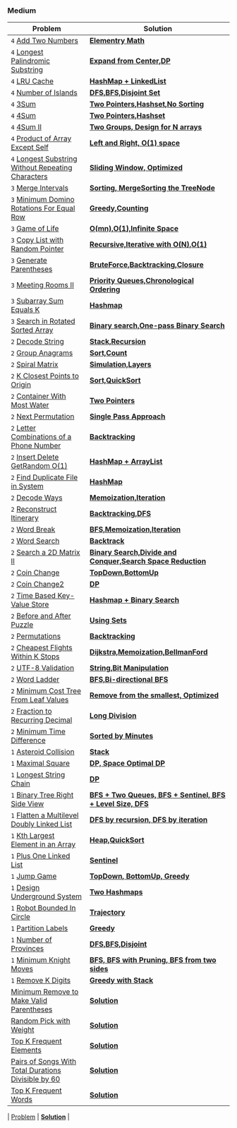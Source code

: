 ### Medium

| Problem | Solution |
| ------------ |  ------------ |
| `4` [Add Two Numbers](https://leetcode.com/problems/add-two-numbers/) | [**Elementry Math**](medium/Add_Two_Numbers) |
| `4` [Longest Palindromic Substring](https://leetcode.com/problems/longest-palindromic-substring/) | [**Expand from Center,DP**](medium/Longest_Palindromic_Substring) |
| `4` [LRU Cache](https://leetcode.com/problems/lru-cache/) | [**HashMap + LinkedList**](medium/LRU) |
| `4` [Number of Islands](https://leetcode.com/problems/number-of-islands/) | [**DFS,BFS,Disjoint Set**](medium/Number_of_Islands) |
| `4` [3Sum](https://leetcode.com/problems/3sum/) | [**Two Pointers,Hashset,No Sorting**](medium/3Sum) |
| `4` [4Sum](https://leetcode.com/problems/4sum/) | [**Two Pointers,Hashset**](medium/4Sum) |
| `4` [4Sum II](https://leetcode.com/problems/4sum-ii/) | [**Two Groups, Design for N arrays**](medium/4Sum_II) |
| `4` [Product of Array Except Self](https://leetcode.com/problems/product-of-array-except-self/) | [**Left and Right, O(1) space**](medium/Product_of_Array_Except_Self) |
| `4` [Longest Substring Without Repeating Characters](https://leetcode.com/problems/longest-substring-without-repeating-characters/) | [**Sliding Window, Optimized**](medium/Longest_Substring_Without_Repeating_Characters) |
| `3` [Merge Intervals](https://leetcode.com/problems/merge-intervals/) | [**Sorting, MergeSorting the TreeNode**](medium/Merge_Intervals) |
| `3` [Minimum Domino Rotations For Equal Row](https://leetcode.com/problems/minimum-domino-rotations-for-equal-row/) | [**Greedy,Counting**](medium/Minimum_Domino_Rotations_For_Equal_Row) |
| `3` [Game of Life](https://leetcode.com/problems/game-of-life/) | [**O(mn),O(1),Infinite Space**](medium/Game_of_Life) |
| `3` [Copy List with Random Pointer](https://leetcode.com/problems/copy-list-with-random-pointer/) | [**Recursive,Iterative with O(N),O(1)**](medium/Copy_List_with_Random_Pointer) |
| `3` [Generate Parentheses](https://leetcode.com/problems/generate-parentheses/) | [**BruteForce,Backtracking,Closure**](medium/Generate_Parentheses) |
| `3` [Meeting Rooms II](https://leetcode.com/problems/meeting-rooms-ii/) | [**Priority Queues,Chronological Ordering**](medium/Meeting_Rooms_II) |
| `3` [Subarray Sum Equals K](https://leetcode.com/problems/subarray-sum-equals-k/) | [**Hashmap**](medium/Subarray_Sum_Equals_K) |
| `3` [Search in Rotated Sorted Array](https://leetcode.com/problems/search-in-rotated-sorted-array/) | [**Binary search,One-pass Binary Search**](medium/Search_in_Rotated_Sorted_Array) |
| `2` [Decode String](https://leetcode.com/problems/decode-string/) | [**Stack,Recursion**](medium/Decode_String) |
| `2` [Group Anagrams](https://leetcode.com/problems/group-anagrams/) | [**Sort,Count**](medium/Group_Anagrams) |
| `2` [Spiral Matrix](https://leetcode.com/problems/spiral-matrix/) | [**Simulation,Layers**](medium/Spiral_Matrix) |
| `2` [K Closest Points to Origin](https://leetcode.com/problems/k-closest-points-to-origin/) | [**Sort,QuickSort**](medium/K_Closest_Points_to_Origin) |
| `2` [Container With Most Water](https://leetcode.com/problems/container-with-most-water/) | [**Two Pointers**](medium/Container_With_Most_Water) |
| `2` [Next Permutation](https://leetcode.com/problems/next-permutation/) | [**Single Pass Approach**](medium/Next_Permutation) |
| `2` [Letter Combinations of a Phone Number](https://leetcode.com/problems/letter-combinations-of-a-phone-number/) | [**Backtracking**](medium/Letter_Combinations_of_a_Phone_Number) |
| `2` [Insert Delete GetRandom O(1)](https://leetcode.com/problems/insert-delete-getrandom-o1/) | [**HashMap + ArrayList**](medium/Insert_Delete_GetRandom) |
| `2` [Find Duplicate File in System](https://leetcode.com/problems/find-duplicate-file-in-system/) | [**HashMap**](medium/Find_Duplicate_File_in_System) |
| `2` [Decode Ways](https://leetcode.com/problems/decode-ways/) | [**Memoization,Iteration**](medium/Decode_Ways) |
| `2` [Reconstruct Itinerary](https://leetcode.com/problems/reconstruct-itinerary/) | [**Backtracking,DFS**](medium/Reconstruct_Itinerary) |
| `2` [Word Break](https://leetcode.com/problems/word-break/) | [**BFS,Memoization,Iteration**](medium/Word_Break) |
| `2` [Word Search](https://leetcode.com/problems/word-search/) | [**Backtrack**](medium/Word_Search) |
| `2` [Search a 2D Matrix II](https://leetcode.com/problems/search-a-2d-matrix-ii/) | [**Binary Search,Divide and Conquer,Search Space Reduction**](medium/Search_a_2D_Matrix_II) |
| `2` [Coin Change](https://leetcode.com/problems/coin-change/) | [**TopDown,BottomUp**](medium/Coin_Change) |
| `2` [Coin Change2](https://leetcode.com/problems/coin-change-2/) | [**DP**](medium/Coin_Change_2) |
| `2` [Time Based Key-Value Store](https://leetcode.com/problems/time-based-key-value-store/) | [**Hashmap + Binary Search**](medium/Time_Based_Key_Value_Store) |
| `2` [Before and After Puzzle](https://leetcode.com/problems/before-and-after-puzzle/) | [**Using Sets**](medium/Before_and_after_Puzzle) |
| `2` [Permutations](https://leetcode.com/problems/permutations/) | [**Backtracking**](medium/Permutation) |
| `2` [Cheapest Flights Within K Stops](https://leetcode.com/problems/cheapest-flights-within-k-stops/) | [**Dijkstra,Memoization,BellmanFord**](medium/Cheapest_Flights_Within_K_Stops) |
| `2` [UTF-8 Validation](https://leetcode.com/problems/utf-8-validation/) | [**String,Bit Manipulation**](medium/UTF-8_Validation) |
| `2` [Word Ladder](https://leetcode.com/problems/word-ladder/) | [**BFS,Bi-directional BFS**](medium/Word_Ladder) |
| `2` [Minimum Cost Tree From Leaf Values](https://leetcode.com/problems/minimum-cost-tree-from-leaf-values/) | [**Remove from the smallest, Optimized**](medium/Minimum_Cost_Tree_From_Leaf_Values) |
| `2` [Fraction to Recurring Decimal](https://leetcode.com/problems/fraction-to-recurring-decimal/) | [**Long Division**](medium/Fraction_to_Recurring_Decimal) |
| `2` [Minimum Time Difference](https://leetcode.com/problems/minimum-time-difference/) | [**Sorted by Minutes**](medium/Minimum_Time_Difference) |
| `1` [Asteroid Collision](https://leetcode.com/problems/asteroid-collision/) | [**Stack**](medium/Asteroid_Collision) |
| `1` [Maximal Square](https://leetcode.com/problems/maximal-square/) | [**DP, Space Optimal DP**](medium/Maximal_Square) |
| `1` [Longest String Chain](https://leetcode.com/problems/longest-string-chain/) | [**DP**](medium/Longest_String_Chain) |
| `1` [Binary Tree Right Side View](https://leetcode.com/problems/binary-tree-right-side-view/) | [**BFS + Two Queues, BFS + Sentinel, BFS + Level Size, DFS**](medium/Binary_Tree_Right_Side_View) |
| `1` [Flatten a Multilevel Doubly Linked List](https://leetcode.com/problems/flatten-a-multilevel-doubly-linked-list/) | [**DFS by recursion, DFS by iteration**](medium/Flatten_a_Multilevel_Doubly_Linked_List) |
| `1` [Kth Largest Element in an Array](https://leetcode.com/problems/kth-largest-element-in-an-array/) | [**Heap,QuickSort**](medium/Kth_Largest_Element_in_an_Array) |
| `1` [Plus One Linked List](https://leetcode.com/problems/plus-one-linked-list/) | [**Sentinel**](medium/Plus_One_Linked_List) |
| `1` [Jump Game](https://leetcode.com/problems/jump-game/) | [**TopDown, BottomUp, Greedy**](medium/Jump_Game) | 
| `1` [Design Underground System](https://leetcode.com/problems/design-underground-system/) | [**Two Hashmaps**](medium/Design_Underground_System) | 
| `1` [Robot Bounded In Circle](https://leetcode.com/problems/robot-bounded-in-circle/) | [**Trajectory**](medium/Robot_Bounded_In_Circle) |
| `1` [Partition Labels](https://leetcode.com/problems/partition-labels/) | [**Greedy**](medium/Partition_Labels) | 
| `1` [Number of Provinces](https://leetcode.com/problems/number-of-provinces/) | [**DFS,BFS,Disjoint**](medium/Number_of_Provinces) | 
| `1` [Minimum Knight Moves](https://leetcode.com/problems/minimum-knight-moves/) | [**BFS, BFS with Pruning, BFS from two sides**](medium/Minimum_Knight_Moves) | 
| `1` [Remove K Digits](https://leetcode.com/problems/remove-k-digits/) | [**Greedy with Stack**](medium/Remove_K_Digits) | 
| [Minimum Remove to Make Valid Parentheses](https://leetcode.com/problems/minimum-remove-to-make-valid-parentheses/) | [**Solution**]() | 
| [Random Pick with Weight](https://leetcode.com/problems/random-pick-with-weight/) | [**Solution**]() | 
| [Top K Frequent Elements](https://leetcode.com/problems/top-k-frequent-elements/) | [**Solution**]() | 
| [Pairs of Songs With Total Durations Divisible by 60](https://leetcode.com/problems/pairs-of-songs-with-total-durations-divisible-by-60/) | [**Solution**]() | 
| [Top K Frequent Words](https://leetcode.com/problems/top-k-frequent-words/) | [**Solution**]() | 

| [Problem]() | [**Solution**]() | 